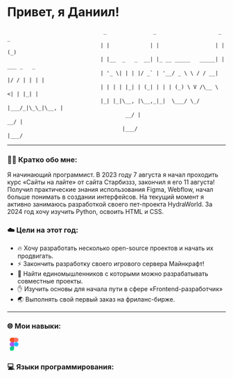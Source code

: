 <h1>Привет, я Даниил!</h1>

                                   _               _                    _    _       
                                  | |             | |                  | |  (_)      
                                  | |__  _   _  __| |_ __ _____   _____| | ___ _   _ 
                                  | '_ \| | | |/ _` | '__/ _ \ \ / / __| |/ / | | | |
                                  | | | | |_| | (_| | | | (_) \ V /\__ \   <| | |_| |
                                  |_| |_|\__, |\__,_|_|  \___/ \_/ |___/_|\_\_|\__, |
                                          __/ |                                 __/ |
                                         |___/                                 |___/   


---

### :man_technologist: Кратко обо мне:

<p>Я начинающий программист. В 2023 году 7 августа я начал проходить курс «Сайты на лайте»‎ от сайта Старбиззз, закончил я его 11 августа! Получил практические знания использования Figma, Webflow, начал больше понимать в создании интерфейсов. На текущий момент я активно занимаюсь разработкой своего пет-проекта HydraWorld. За 2024 год хочу изучить Python, освоить HTML и CSS.</p>

### :cloud: Цели на этот год:

- :fire: Хочу разработать несколько open-source проектов и начать их продвигать.
- :zap: Закончить разработку своего игрового сервера Майнкрафт!
- :busts_in_silhouette: Найти единомышленников с которыми можно разрабатывать совместные проекты.
- :hand: Изучить основы для начала пути в сфере «Frontend-разработчик»
- :earth_asia: Выполнять свой первый заказ на фриланс-бирже.

---

### :globe_with_meridians: Мои навыки:  

<div class = "my-skills">
  <img src = "https://github.com/devicons/devicon/blob/master/icons/figma/figma-original.svg" title="Figma" alt="Figma" width="30" height="30"/>&nbsp

  ### :computer: Языки программирования:
  
  <div class = "languages">
